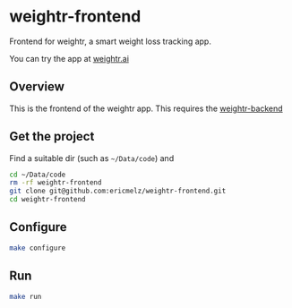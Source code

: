 # weightr-frontend
Frontend for weightr, a smart weight loss tracking app.

You can try the app at [weightr.ai](https://weightr.ai)

## Overview
This is the frontend of the weightr app.  This requires the
[weightr-backend](https://github.com/ericmelz/weightr-backend)

## Get the project
Find a suitable dir (such as `~/Data/code`) and
```bash
cd ~/Data/code
rm -rf weightr-frontend
git clone git@github.com:ericmelz/weightr-frontend.git
cd weightr-frontend
```

## Configure
```bash
make configure
```

## Run
```bash
make run
```